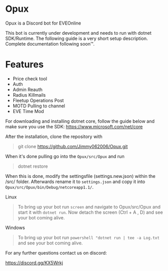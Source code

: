 # Opux
Opux is a Discord bot for EVEOnline

This bot is currently under development and needs to run with dotnet SDK/Runtime. The following guide is a very short setup description. Complete documentation following soon™.

# Features
* Price check tool
* Auth
* Admin Reauth
* Radius Killmails
* Fleetup Operations Post
* MOTD Pulling to channel
* EVE Time Mod

For downloading and installing dotnet core, follow the guide below and make sure you use the SDK:
https://www.microsoft.com/net/core

After the installation, clone the repository with

> git clone https://github.com/Jimmy062006/Opux.git

When it's done pulling go into the `Opux/src/Opux` and run 

> dotnet restore

When this is done, modify the settingsfile (settings.new.json) within the /src/ folder. 
Afterwards rename it to `settings.json` and copy it into `Opux/src/Opux/bin/Debug/netcoreapp1.1/`. 

Linux

> To bring up your bot run `screen` and navigate to Opux/src/Opux and
> start it with `dotnet run`. Now detach the screen (Ctrl + A , D) and
> see your bot coming alive.

Windows

> To bring up your bot run `powershell "dotnet run | tee -a Log.txt` and
> see your bot coming alive.

For any further questions contact us on discord:

https://discord.gg/KX5Wrkj
